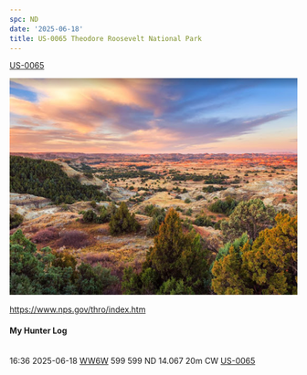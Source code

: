 ```yaml
---
spc: ND
date: '2025-06-18'
title: US-0065 Theodore Roosevelt National Park
---
```


[US-0065](https://pota.app/#/park/US-0065)

![](/static/US-0065.png)

https://www.nps.gov/thro/index.htm

#### My Hunter Log
<BR>16:36	2025-06-18	[WW6W](https://qrz.com/db/WW6W)	599	599	ND	14.067	20m	CW	[US-0065](https://pota.app/#/park/US-0065)